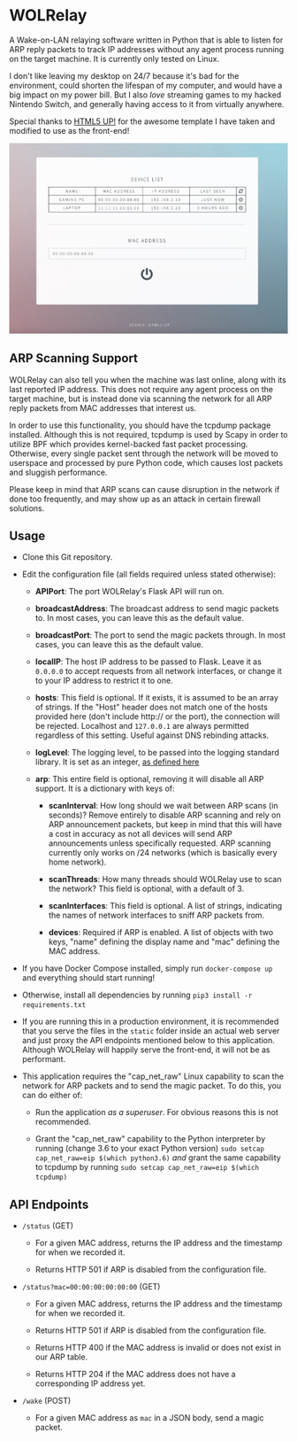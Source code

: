 # WOLRelay

A Wake-on-LAN relaying software written in Python that is able to listen for ARP reply packets to track IP addresses without any agent process running on the target machine. It is currently only tested on Linux.

I don't like leaving my desktop on 24/7 because it's bad for the environment, could shorten the lifespan of my computer, and would have a big impact on my power bill. But I also _love_ streaming games to my hacked Nintendo Switch, and generally having access to it from virtually anywhere.

Special thanks to [HTML5 UP!](https://html5up.net) for the awesome template I have taken and modified to use as the front-end!

![Screenshot](screenshot.jpg?raw=true "Screenshot")

## ARP Scanning Support

WOLRelay can also tell you when the machine was last online, along with its last reported IP address. This does not require any agent process on the target machine, but is instead done via scanning the network for all ARP reply packets from MAC addresses that interest us.

In order to use this functionality, you should have the tcpdump package installed. Although this is not required, tcpdump is used by Scapy in order to utilize BPF which provides kernel-backed fast packet processing. Otherwise, every single packet sent through the network will be moved to userspace and processed by pure Python code, which causes lost packets and sluggish performance.

Please keep in mind that ARP scans can cause disruption in the network if done too frequently, and may show up as an attack in certain firewall solutions.

## Usage

- Clone this Git repository.

- Edit the configuration file (all fields required unless stated otherwise):

    - **APIPort**: The port WOLRelay's Flask API will run on.

    - **broadcastAddress**: The broadcast address to send magic packets to. In most cases, you can leave this as the default value.

    - **broadcastPort**: The port to send the magic packets through. In most cases, you can leave this as the default value.

    - **localIP**: The host IP address to be passed to Flask. Leave it as `0.0.0.0` to accept requests from all network interfaces, or change it to your IP address to restrict it to one.

    - **hosts**: This field is optional. If it exists, it is assumed to be an array of strings. If the "Host" header does not match one of the hosts provided here (don't include http:// or the port), the connection will be rejected. Localhost and `127.0.0.1` are always permitted regardless of this setting. Useful against DNS rebinding attacks.

    - **logLevel**: The logging level, to be passed into the logging standard library. It is set as an integer, [as defined here](https://docs.python.org/3/library/logging.html#levels)

    - **arp**: This entire field is optional, removing it will disable all ARP support. It is a dictionary with keys of:

        - **scanInterval**: How long should we wait between ARP scans (in seconds)? Remove entirely to disable ARP scanning and rely on ARP announcement packets, but keep in mind that this will have a cost in accuracy as not all devices will send ARP announcements unless specifically requested. ARP scanning currently only works on /24 networks (which is basically every home network).

        - **scanThreads**: How many threads should WOLRelay use to scan the network? This field is optional, with a default of 3.

        - **scanInterfaces**: This field is optional. A list of strings, indicating the names of network interfaces to sniff ARP packets from.

        - **devices**: Required if ARP is enabled. A list of objects with two keys, "name" defining the display name and "mac" defining the MAC address.

- If you have Docker Compose installed, simply run `docker-compose up` and everything should start running!

- Otherwise, install all dependencies by running `pip3 install -r requirements.txt`

- If you are running this in a production environment, it is recommended that you serve the files in the `static` folder inside an actual web server and just proxy the API endpoints mentioned below to this application. Although WOLRelay will happily serve the front-end, it will not be as performant.

- This application requires the "cap_net_raw" Linux capability to scan the network for ARP packets and to send the magic packet. To do this, you can do either of:

    - Run the application _as a superuser_. For obvious reasons this is not recommended.

    - Grant the "cap_net_raw" capability to the Python interpreter by running (change 3.6 to your exact Python version) `sudo setcap cap_net_raw=eip $(which python3.6)` _and_ grant the same capability to tcpdump by running `sudo setcap cap_net_raw=eip $(which tcpdump)`

## API Endpoints

- `/status` (GET)

    - For a given MAC address, returns the IP address and the timestamp for when we recorded it.

    - Returns HTTP 501 if ARP is disabled from the configuration file.

- `/status?mac=00:00:00:00:00:00` (GET)

    - For a given MAC address, returns the IP address and the timestamp for when we recorded it.

    - Returns HTTP 501 if ARP is disabled from the configuration file.

    - Returns HTTP 400 if the MAC address is invalid or does not exist in our ARP table.

    - Returns HTTP 204 if the MAC address does not have a corresponding IP address yet.

- `/wake` (POST)

    - For a given MAC address as `mac` in a JSON body, send a magic packet.
